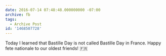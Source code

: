 ```yaml
---
date: 2016-07-14 07:48:48.000000000 -07:00
archive: fb
tags: 
  - Archive Post
id: '1468507728'
---
```


Today I learned that Bastille Day is not called Bastille Day in France. Happy fete nationale to our oldest friends! 🇫🇷
